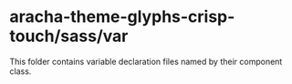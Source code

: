 # aracha-theme-glyphs-crisp-touch/sass/var

This folder contains variable declaration files named by their component class.

